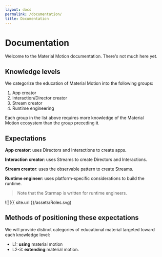 ```yaml
---
layout: docs
permalink: /documentation/
title: Documentation
---
```


# Documentation

Welcome to the Material Motion documentation. There's not much here yet.

## Knowledge levels

We categorize the education of Material Motion into the following groups:

1. App creator
2. Interaction/Director creator
3. Stream creator
4. Runtime engineering

Each group in the list above requires more knowledge of the Material Motion ecosystem than the group preceding it.

## Expectations

**App creator**: uses Directors and Interactions to create apps.

**Interaction creator**: uses Streams to create Directors and Interactions.

**Stream creator**: uses the observable pattern to create Streams.

**Runtime engineer**: uses platform-specific considerations to build the runtime.

> Note that the Starmap is written for runtime engineers.

![]({{ site.url }}/assets/Roles.svg)

## Methods of positioning these expectations

We will provide distinct categories of educational material targeted toward each knowledge level:

- L1: **using** material motion
- L2-3: **extending** material motion.
